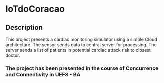 # IoTdoCoracao

## Description

This project presents a cardiac monitoring simulator using a simple Cloud architecture. The sensor sends data to central server for processing. The server sends a list of patients in potential cardiac attack risk to closest doctor.

### The project has been presented in the course of Concurrence and Connectivity in UEFS - BA